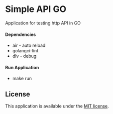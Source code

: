 # Simple API GO
Application for testing http API in GO

#### Dependencies
* air - auto reload
* golangci-lint
* dlv - debug

#### Run Application
* make run

## License

This application is available under the
[MIT license](https://opensource.org/licenses/MIT).


